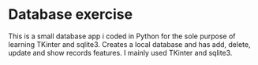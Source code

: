 # Database exercise
This is a small database app i coded in Python for the sole purpose of learning TKinter and sqlite3.
Creates a local database and has add, delete, update and show records features.
I mainly used TKinter and sqlite3.
